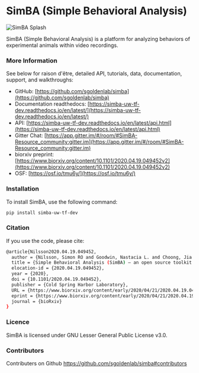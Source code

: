 # SimBA (Simple Behavioral Analysis)
![SimBA Splash](https://raw.githubusercontent.com/sgoldenlab/simba/master/docs/tutorials_rst/img/index/landing_page_1.png)

SimBA (Simple Behavioral Analysis) is a platform for analyzing behaviors of experimental animals within video recordings.

### More Information
See below for raison d'être, detailed API, tutorials, data, documentation, support, and walkthroughs:

- GitHub: [https://github.com/sgoldenlab/simba](https://github.com/sgoldenlab/simba)
- Documentation readthedocs: [https://simba-uw-tf-dev.readthedocs.io/en/latest/](https://simba-uw-tf-dev.readthedocs.io/en/latest/)
- API: [https://simba-uw-tf-dev.readthedocs.io/en/latest/api.html](https://simba-uw-tf-dev.readthedocs.io/en/latest/api.html)
- Gitter Chat: [https://app.gitter.im/#/room/#SimBA-Resource_community:gitter.im](https://app.gitter.im/#/room/#SimBA-Resource_community:gitter.im)
- biorxiv preprint: [https://www.biorxiv.org/content/10.1101/2020.04.19.049452v2](https://www.biorxiv.org/content/10.1101/2020.04.19.049452v2)
- OSF: [https://osf.io/tmu6y/](https://osf.io/tmu6y/)

### Installation
To install SimBA, use the following command:

```bash
pip install simba-uw-tf-dev
```


### Citation
If you use the code, please cite:

```bash
@article{Nilsson2020.04.19.049452,
  author = {Nilsson, Simon RO and Goodwin, Nastacia L. and Choong, Jia Jie and Hwang, Sophia and Wright, Hayden R and Norville, Zane C and Tong, Xiaoyu and Lin, Dayu and Bentzley, Brandon S. and Eshel, Neir and McLaughlin, Ryan J and Golden, Sam A.},
  title = {Simple Behavioral Analysis (SimBA) – an open source toolkit for computer classification of complex social behaviors in experimental animals},
  elocation-id = {2020.04.19.049452},
  year = {2020},
  doi = {10.1101/2020.04.19.049452},
  publisher = {Cold Spring Harbor Laboratory},
  URL = {https://www.biorxiv.org/content/early/2020/04/21/2020.04.19.049452},
  eprint = {https://www.biorxiv.org/content/early/2020/04/21/2020.04.19.049452.full.pdf},
  journal = {bioRxiv}
}
```

### Licence
SimBA is licensed under GNU Lesser General Public License v3.0.

### Contributors
Contributers on Github https://github.com/sgoldenlab/simba#contributors

